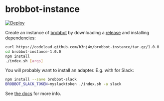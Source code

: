 # brobbot-instance

[![Deploy](https://www.herokucdn.com/deploy/button.png)](https://heroku.com/deploy)

Create an instance of [brobbot](https://npmjs.org/package/brobbot) by downloading a [release](https://github.com/b3nj4m/brobbot-instance/releases) and installing dependencies:

```bash
curl https://codeload.github.com/b3nj4m/brobbot-instance/tar.gz/1.0.0 | tar -xz
cd brobbot-instance-1.0.0
npm install
./index.sh [args]
```

You will probably want to install an adapter. E.g. with for Slack:

```bash
npm install --save brobbot-slack
BROBBOT_SLACK_TOKEN=myslacktoken ./index.sh -a slack
```

See [the docs](https://github.com/b3nj4m/hubot/blob/master/docs/README.md) for more info.
